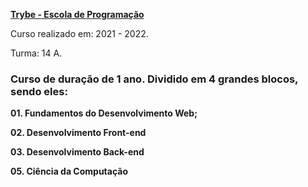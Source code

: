 **[Trybe - Escola de Programação](https://www.betrybe.com/)**

Curso realizado em: 2021 - 2022.

Turma: 14 A.

### Curso de duração de 1 ano. Dividido em 4 grandes blocos, sendo eles:

**01. Fundamentos do Desenvolvimento Web;**

**02. Desenvolvimento Front-end**

**03. Desenvolvimento Back-end**

**05. Ciência da Computação**
